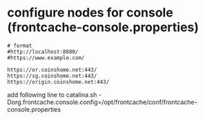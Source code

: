 
# configure nodes for console (frontcache-console.properties)

```
# format
#http://localhost:8080/
#https://www.example.com/

https://or.coinshome.net:443/
https://sg.coinshome.net:443/
https://origin.coinshome.net:443/
```


add following line to catalina.sh
-Dorg.frontcache.console.config=/opt/frontcache/conf/frontcache-console.properties


